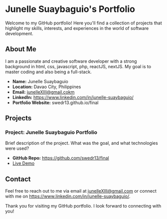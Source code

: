 # Junelle Suaybaguio's Portfolio

Welcome to my GitHub portfolio! Here you'll find a collection of projects that highlight my skills, interests, and experiences in the world of software development.

## About Me

I am a passionate and creative software developer with a strong background in html, css, javascript, php, reactJS, nextJS. My goal is to master coding and also being a full-stack.

- **Name:** Junelle Suaybaguio
- **Location:** Davao City, Philippines
- **Email:** junelleXIII@gmail.cokm
- **LinkedIn:** https://www.linkedin.com/in/junelle-suaybaguio/
- **Portfolio Website:** swedr13.github.io/final

## Projects

### Project: Junelle Suaybaguio Portfolio

Brief description of the project. What was the goal, and what technologies were used?

- **GitHub Repo:** https://github.com/swedr13/final
- [Live Demo](https://swedr13.github.io/final)


## Contact

Feel free to reach out to me via email at junelleXIII@gmail.com or connect with me on https://www.linkedin.com/in/junelle-suaybaguio/.

Thank you for visiting my GitHub portfolio. I look forward to connecting with you!
